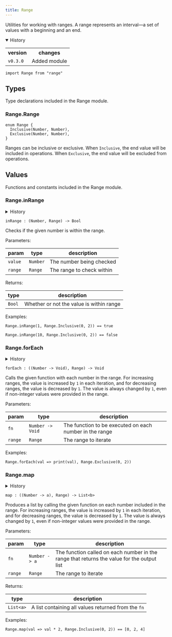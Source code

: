 ```yaml
---
title: Range
---
```


Utilities for working with ranges. A range represents an interval—a set of values with a beginning and an end.

<details open>
<summary>History</summary>
<table>
<tr><th>version</th><th>changes</th></tr>
<tr><td><code>v0.3.0</code></td><td>Added module</td></tr>
</table>
</details>

```grain
import Range from "range"
```

## Types

Type declarations included in the Range module.

### Range.**Range**

```grain
enum Range {
  Inclusive(Number, Number),
  Exclusive(Number, Number),
}
```

Ranges can be inclusive or exclusive. When `Inclusive`, the end value will be included in operations. When `Exclusive`, the end value will be excluded from operations.

## Values

Functions and constants included in the Range module.

### Range.**inRange**

<details>
<summary>History</summary>
<table>
<tr><th>version</th><th>changes</th></tr>
<tr><td><code>v0.3.0</code></td><td>Initial implementation</td></tr>
</table>
</details>

```grain
inRange : (Number, Range) -> Bool
```

Checks if the given number is within the range.

Parameters:

|param|type|description|
|-----|----|-----------|
|`value`|`Number`|The number being checked|
|`range`|`Range`|The range to check within|

Returns:

|type|description|
|----|-----------|
|`Bool`|Whether or not the value is within range|

Examples:

```grain
Range.inRange(1, Range.Inclusive(0, 2)) == true
```

```grain
Range.inRange(10, Range.Inclusive(0, 2)) == false
```

### Range.**forEach**

<details>
<summary>History</summary>
<table>
<tr><th>version</th><th>changes</th></tr>
<tr><td><code>v0.3.0</code></td><td>Initial implementation</td></tr>
</table>
</details>

```grain
forEach : ((Number -> Void), Range) -> Void
```

Calls the given function with each number in the range. For increasing ranges, the value is increased by `1` in each iteration, and for decreasing ranges, the value is decreased by `1`. The value is always changed by `1`, even if non-integer values were provided in the range.

Parameters:

|param|type|description|
|-----|----|-----------|
|`fn`|`Number -> Void`|The function to be executed on each number in the range|
|`range`|`Range`|The range to iterate|

Examples:

```grain
Range.forEach(val => print(val), Range.Exclusive(0, 2))
```

### Range.**map**

<details>
<summary>History</summary>
<table>
<tr><th>version</th><th>changes</th></tr>
<tr><td><code>v0.3.2</code></td><td>Initial implementation</td></tr>
</table>
</details>

```grain
map : ((Number -> a), Range) -> List<b>
```

Produces a list by calling the given function on each number included in the range. For increasing ranges, the value is increased by `1` in each iteration, and for decreasing ranges, the value is decreased by `1`. The value is always changed by `1`, even if non-integer values were provided in the range.

Parameters:

|param|type|description|
|-----|----|-----------|
|`fn`|`Number -> a`|The function called on each number in the range that returns the value for the output list|
|`range`|`Range`|The range to iterate|

Returns:

|type|description|
|----|-----------|
|`List<a>`|A list containing all values returned from the `fn`|

Examples:

```grain
Range.map(val => val * 2, Range.Inclusive(0, 2)) == [0, 2, 4]
```


